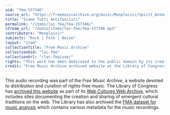 ```yaml
---
uid: "fma-157346"
source_url: "https://freemusicarchive.org/music/Monplaisir/Spirit_Animal/Monplaisir_-_Spirit_Animal_-_09_Siamo_Tutti_Antifascisti"
title: "Siamo Tutti Antifascisti"
permalink: "/items/loc-fma/fma-157346/"
stream_url: "/audio/items/loc-fma/fma-157346.mp3"
contributors: "Monplaisir"
subjects: "Rock | Folk | Noise"
layout: "item"
collectionTitle: "Free Music Archive"
collectionUid: "loc-fma"
collectionUrl: "/loc-fma/use/"
rights: "This work has been dedicated to the public domain by its creator, thus is free to use and reuse without restriction. You can copy, modify, distribute and perform the work, even for commercial purposes, all without asking permission. Attribution is recommended but not required."
credit: "Free Music Archive archived website at the Library of Congress, Web Archives Division."
---
```


This audio recording was part of the _Free Music Archive_, a website devoted to distribution and curation of rights-free music. The Library of Congress has [archived this website](https://www.loc.gov/item/lcwaN0026492/) as part of its [Web Cultures Web Archive](https://www.loc.gov/collections/web-cultures-web-archive/about-this-collection/), which includes sites documenting the creation and sharing of emergent cultural traditions on the web. The Library has also archived the [FMA dataset for music analysis](https://catalog.loc.gov/vwebv/search?searchCode=LCCN&searchArg=2018655052&searchType=1&permalink=y) which contains various metadata for the music recordings.